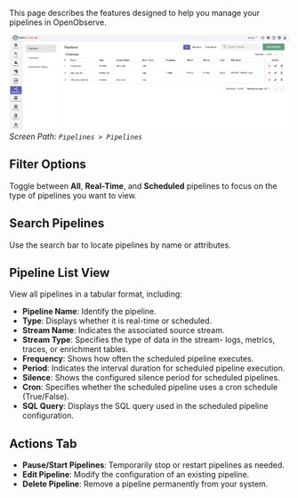 This page describes the features designed to help you manage your pipelines in OpenObserve.

![pipeline management](https://github.com/debashisborgohain/Project2025/blob/main/images/pipeline%20management.png)
_Screen Path: `Pipelines > Pipelines`_


## Filter Options

Toggle between **All**, **Real-Time**, and **Scheduled** pipelines to focus on the type of pipelines you want to view.


## Search Pipelines

Use the search bar to locate pipelines by name or attributes.


## Pipeline List View

View all pipelines in a tabular format, including:

- **Pipeline Name**: Identify the pipeline.
- **Type**: Displays whether it is real-time or scheduled.
- **Stream Name**: Indicates the associated source stream.
- **Stream Type**: Specifies the type of data in the stream- logs, metrics, traces, or enrichment tables.  
- **Frequency**: Shows how often the scheduled pipeline executes.
- **Period**: Indicates the interval duration for scheduled pipeline execution.
- **Silence**: Shows the configured silence period for scheduled pipelines.
- **Cron**: Specifies whether the scheduled pipeline uses a cron schedule (True/False).
- **SQL Query**: Displays the SQL query used in the scheduled pipeline configuration.


## Actions Tab

- **Pause/Start Pipelines**: Temporarily stop or restart pipelines as needed.
- **Edit Pipeline**: Modify the configuration of an existing pipeline.
- **Delete Pipeline**: Remove a pipeline permanently from your system.
